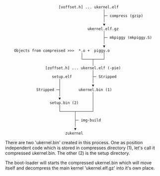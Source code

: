 
                            [voffset.h] ... ukernel.elf
                                                │
                                                ├─ compress (gzip)
                                                │
                                                ▼
                                         ukernel.elf.gz
                                                │
                                                ├─ mkpiggy (mkpiggy.S)
                                                │
                                                ▼
        Objects from compressed >>>  *.o +  piggy.o
                                      │         │
                                      └────┬────┘
                                           │
                      [zoffset.h] ... ukernel.elf (-pie)
                                           │
                         setup.elf         ├─ Stripped
                            │              │
                            │              ▼
                  Stripped ─┤        ukernel.bin (1)
                            │              │
                            ▼              │
                        setup.bin (2)      │
                            │              │
                            └──────┬───────┘
                                   │
                                   ├─ img-build
                                   │
                                   ▼
                               zukernel

There are two 'ukernel.bin' created in this process. One as position independent
code which is stored in compresses directory (1), let's call it compressed ukernel.bin.
The other (2) is the setup directory.

The boot-loader will starts the compressed ukernel.bin which will move itself
and decompress the main kernel 'ukernel.elf.gz' into it's own place.
